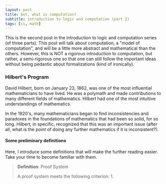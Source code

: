 ```yaml
---
layout: post
title: but, what is computation?
subtitle: introduction to logic and computation (part 2)
tags: [cs, math]
---
```


This is the second post in the introduction to logic and computation series (of three parts). This post will talk about computation, a "model of computation", and will be a little more abstract and mathematical than the others. However, this is NOT a rigorous introduction to computation, but rather, a semi-rigorous one so that one can still follow the important ideas without being pedantic about formalizations (kind of ironically). 

### Hilbert's Program

David Hilbert, born on January 23, 1862, was one of the most influential mathematicians to have lived. He was a polymath and made contributions to many different fields of mathematics. Hilbert had one of the most intuitive understandings of mathematics. 

In the 1920's, many mathematicians began to find inconsistencies and paradoxes in the foundations of mathematics that had been so solid, for so long. Hilbert, in specific, recognized that this was an important issue (after all, what is the point of doing any further mathematics if it is inconsistent?).

#### Some preliminary definitions

Here, I introduce some definitions that will make the further reading easier. Take your time to become familiar with them.


>**Definition**: Proof System
>
>A proof system meets the following criterion:
>1.     
>


